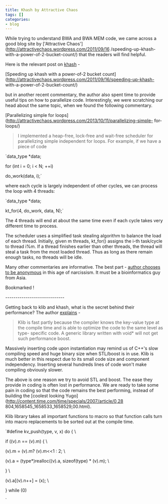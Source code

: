 ```yaml
---
title: Khash by Attractive Chaos
tags: []
categories:
- blog
---
```

While trying to understand BWA and BWA MEM code, we came across a good blog
site by ['Attractive Chaos'](http://attractivechaos.wordpress.com/2011/09/16
/speeding-up-khash-with-a-power-of-2-bucket-count/) that the readers will find
helpful.
<!--more-->

Here is the relevant post on [khash](https://github.com/attractivechaos/klib)
\-

[Speeding up khash with a power-of-2 bucket
count](http://attractivechaos.wordpress.com/2011/09/16/speeding-up-khash-
with-a-power-of-2-bucket-count/)

but in another recent commentary, the author also spent time to provide useful
tips on how to parallelize code. Interestingly, we were scratching our head
about the same topic, when we found the following commentary.

[Parallelizing simple for
loops](http://attractivechaos.wordpress.com/2013/10/11/parallelizing-simple-
for-loops/)

> I implemented a heap-free, lock-free and wait-free scheduler for
parallelizing simple independent for loops. For example, if we have a piece of
code

`data_type *data;

for (int i = 0; i < N; ++i)

do_work(data, i);`

where each cycle is largely independent of other cycles, we can process the
loop with 4 threads:

`data_type *data;

kt_for(4, do_work, data, N);`

The 4 threads will end at about the same time even if each cycle takes very
different time to process.

The scheduler uses a simplified task stealing algorithm to balance the load of
each thread. Initially, given m threads, kt_for() assigns the i-th task/cycle
to thread i%m. If a thread finishes earlier than other threads, the thread
will steal a task from the most loaded thread. Thus as long as there remain
enough tasks, no threads will be idle.

Many other commentaries are informative. The best part - [author chooses to be
anonymous](http://attractivechaos.wordpress.com/about/) in this age of
narcissism. It must be a bioinformatics guy from Asia.

Bookmarked !

\-----------------------------

Getting back to klib and khash, what is the secret behind their performance?
The author [explains](https://github.com/attractivechaos/klib) \-

> Klib is fast partly because the compiler knows the key-value type at the
compile time and is able to optimize the code to the same level as type-
specific code. A generic library written with void* will not get such
performance boost.

Massively inserting code upon instantiation may remind us of C++'s slow
compiling speed and huge binary size when STL/boost is in use. Klib is much
better in this respect due to its small code size and component independency.
Inserting several hundreds lines of code won't make compiling obviously
slower.

The above is one reason we try to avoid STL and boost. The ease they provide
in coding is often lost in performance. We are ready to take some pain in
coding so that the code remains the best performing, instead of building the
[coolest looking Yugo](http://content.time.com/time/specials/2007/article/0,28
804,1658545_1658533_1658529,00.html).

Klib library takes all important functions to macro so that function calls
turn into macro replacements to be sorted out at the compile time.

`#define kv_push(type, v, x) do { \

if ((v).n == (v).m) { \

(v).m = (v).m? (v).m<<1 : 2; \

(v).a = (type*)realloc((v).a, sizeof(type) * (v).m); \

} \

(v).a[(v).n++] = (x); \

} while (0)

`

